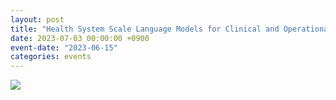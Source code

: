 ```yaml
---
layout: post
title: "Health System Scale Language Models for Clinical and Operational Decision Making"
date: 2023-07-03 00:00:00 +0900
event-date: "2023-06-15"
categories: events
---
```


![]({{site.baseurl}}/assets/news/20230615_poster.png)
